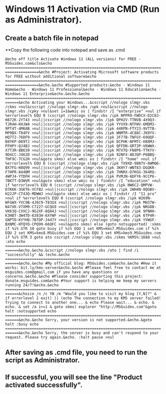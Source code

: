 # Windows 11 Activation via CMD (Run as Administrator). 

## Create a batch file in notepad

**Copy the following code into notepad and save as .cmd

`@echo off
title Activate Windows 11 (ALL versions) for FREE - MSGuides.com&cls&echo =====================================================================================&echo #Project: Activating Microsoft software products for FREE without additional software&echo =====================================================================================&echo.&echo #Supported products:&echo - Windows 11 Home&echo - Windows 11 Professional&echo - Windows 11 Education&echo - Windows 11 Enterprise&echo.&echo.&echo ============================================================================&echo Activating your Windows...&cscript //nologo slmgr.vbs /ckms >nul&cscript //nologo slmgr.vbs /upk >nul&cscript //nologo slmgr.vbs /cpky >nul&set i=1&wmic os | findstr /I "enterprise" >nul
if %errorlevel% EQU 0 (cscript //nologo slmgr.vbs /ipk NPPR9-FWDCX-D2C8J-H872K-2YT43 >nul||cscript //nologo slmgr.vbs /ipk DPH2V-TTNVB-4X9Q3-TJR4H-KHJW4 >nul||cscript //nologo slmgr.vbs /ipk YYVX9-NTFWV-6MDM3-9PT4T-4M68B >nul||cscript //nologo slmgr.vbs /ipk 44RPN-FTY23-9VTTB-MP9BX-T84FV >nul||cscript //nologo slmgr.vbs /ipk WNMTR-4C88C-JK8YV-HQ7T2-76DF9 >nul||cscript //nologo slmgr.vbs /ipk 2F77B-TNFGY-69QQF-B8YKP-D69TJ >nul||cscript //nologo slmgr.vbs /ipk DCPHK-NFMTC-H88MJ-PFHPY-QJ4BJ >nul||cscript //nologo slmgr.vbs /ipk QFFDN-GRT3P-VKWWX-X7T3R-8B639 >nul||cscript //nologo slmgr.vbs /ipk M7XTQ-FN8P6-TTKYV-9D4CC-J462D >nul||cscript //nologo slmgr.vbs /ipk 92NFX-8DJQP-P6BBQ-THF9C-7CG2H >nul&goto skms) else wmic os | findstr /I "home" >nul
if %errorlevel% EQU 0 (cscript //nologo slmgr.vbs /ipk TX9XD-98N7V-6WMQ6-BX7FG-H8Q99 >nul||cscript //nologo slmgr.vbs /ipk 3KHY7-WNT83-DGQKR-F7HPR-844BM >nul||cscript //nologo slmgr.vbs /ipk 7HNRX-D7KGG-3K4RQ-4WPJ4-YTDFH >nul||cscript //nologo slmgr.vbs /ipk PVMJN-6DFY6-9CCP6-7BKTT-D3WVR >nul&goto skms) else wmic os | findstr /I "education" >nul
if %errorlevel% EQU 0 (cscript //nologo slmgr.vbs /ipk NW6C2-QMPVW-D7KKK-3GKT6-VCFB2 >nul||cscript //nologo slmgr.vbs /ipk 2WH4N-8QGBV-H22JP-CT43Q-MDWWJ >nul&goto skms) else wmic os | findstr /I "11 pro" >nul
if %errorlevel% EQU 0 (cscript //nologo slmgr.vbs /ipk W269N-WFGWX-YVC9B-4J6C9-T83GX >nul||cscript //nologo slmgr.vbs /ipk MH37W-N47XK-V7XM9-C7227-GCQG9 >nul||cscript //nologo slmgr.vbs /ipk NRG8B-VKK3Q-CXVCJ-9G2XF-6Q84J >nul||cscript //nologo slmgr.vbs /ipk 9FNHH-K3HBT-3W4TD-6383H-6XYWF >nul||cscript //nologo slmgr.vbs /ipk 6TP4R-GNPTD-KYYHQ-7B7DP-J447Y >nul||cscript //nologo slmgr.vbs /ipk YVWGF-BXNMC-HTQYQ-CPQ99-66QFC >nul&goto skms) else (goto notsupported)
:skms
if %i% GTR 10 goto busy
if %i% EQU 1 set KMS=kms7.MSGuides.com
if %i% EQU 2 set KMS=kms8.MSGuides.com
if %i% EQU 3 set KMS=kms9.MSGuides.com
if %i% GTR 3 goto ato
cscript //nologo slmgr.vbs /skms %KMS%:1688 >nul
:ato
echo ============================================================================&echo.&echo.&cscript //nologo slmgr.vbs /ato | find /i "successfully" && (echo.&echo ============================================================================&echo.&echo #My official blog: MSGuides.com&echo.&echo #How it works: bit.ly/kms-server&echo.&echo #Please feel free to contact me at msguides.com@gmail.com if you have any questions or concerns.&echo.&echo #Please consider supporting this project: donate.msguides.com&echo #Your support is helping me keep my servers running 24/7!&echo.&echo ============================================================================&choice /n /c YN /m "Would you like to visit my blog [Y,N]?" & if errorlevel 2 exit) || (echo The connection to my KMS server failed! Trying to connect to another one... & echo Please wait... & echo. & echo. & set /a i+=1 & goto skms)
explorer "http://MSGuides.com"&goto halt
:notsupported
echo ============================================================================&echo.&echo Sorry, your version is not supported.&echo.&goto halt
:busy
echo ============================================================================&echo.&echo Sorry, the server is busy and can't respond to your request. Please try again.&echo.
:halt
pause >nul`

## After saving as .cmd file, you need to run the script as Administrator.

## If successful, you will see the line "Product activated successfully".